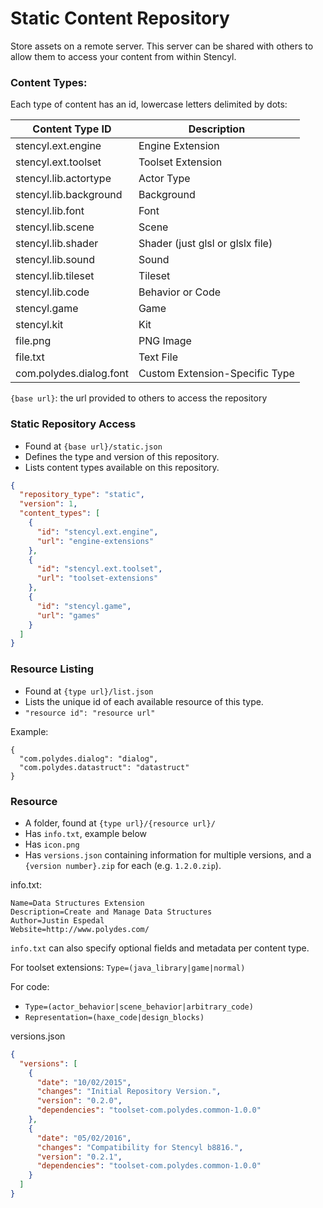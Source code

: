 # Static Content Repository

Store assets on a remote server. This server can be shared with others to allow them to access your content from within Stencyl.

### Content Types:

Each type of content has an id, lowercase letters delimited by dots:

| Content Type ID         | Description                      |
|-------------------------|----------------------------------|
| stencyl.ext.engine      | Engine Extension                 |
| stencyl.ext.toolset     | Toolset Extension                |
| stencyl.lib.actortype   | Actor Type                       |
| stencyl.lib.background  | Background                       |
| stencyl.lib.font        | Font                             |
| stencyl.lib.scene       | Scene                            |
| stencyl.lib.shader      | Shader (just glsl or glslx file) |
| stencyl.lib.sound       | Sound                            |
| stencyl.lib.tileset     | Tileset                          |
| stencyl.lib.code        | Behavior or Code                 |
| stencyl.game            | Game                             |
| stencyl.kit             | Kit                              |
| file.png                | PNG Image                        |
| file.txt                | Text File                        |
| com.polydes.dialog.font | Custom Extension-Specific Type   |

`{base url}`: the url provided to others to access the repository

### Static Repository Access
- Found at `{base url}/static.json`
- Defines the type and version of this repository.
- Lists content types available on this repository.

```json
{
  "repository_type": "static",
  "version": 1,
  "content_types": [
    {
      "id": "stencyl.ext.engine",
      "url": "engine-extensions"
    },
    {
      "id": "stencyl.ext.toolset",
      "url": "toolset-extensions"
    },
    {
      "id": "stencyl.game",
      "url": "games"
    }
  ]
}
```

### Resource Listing
- Found at `{type url}/list.json`
- Lists the unique id of each available resource of this type.
- `"resource id": "resource url"`

Example:
```
{
  "com.polydes.dialog": "dialog",
  "com.polydes.datastruct": "datastruct"
}
```

### Resource
- A folder, found at `{type url}/{resource url}/`
- Has `info.txt`, example below
- Has `icon.png`
- Has `versions.json` containing information for multiple versions, and a `{version number}.zip` for each (e.g. `1.2.0.zip`).

info.txt:
```
Name=Data Structures Extension
Description=Create and Manage Data Structures
Author=Justin Espedal
Website=http://www.polydes.com/
```

`info.txt` can also specify optional fields and metadata per content type.

For toolset extensions: `Type=(java_library|game|normal)`

For code:
- `Type=(actor_behavior|scene_behavior|arbitrary_code)`
- `Representation=(haxe_code|design_blocks)`

versions.json
```json
{
  "versions": [
    {
      "date": "10/02/2015",
      "changes": "Initial Repository Version.",
      "version": "0.2.0",
      "dependencies": "toolset-com.polydes.common-1.0.0"
    },
    {
      "date": "05/02/2016",
      "changes": "Compatibility for Stencyl b8816.",
      "version": "0.2.1",
      "dependencies": "toolset-com.polydes.common-1.0.0"
    }
  ]
}
```
